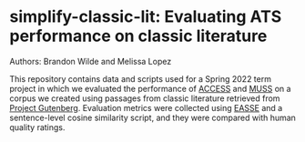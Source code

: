 # simplify-classic-lit: Evaluating ATS performance on classic literature
Authors: Brandon Wilde and Melissa Lopez

This repository contains data and scripts used for a Spring 2022 term project in which we evaluated
the performance of [ACCESS](https://github.com/facebookresearch/access/tree/main/access) 
and [MUSS](https://github.com/facebookresearch/muss/tree/main/muss) on a corpus we created 
using passages from classic literature retrieved from [Project Gutenberg](https://www.gutenberg.org/). 
Evaluation metrics were collected using [EASSE](https://github.com/feralvam/easse) and a sentence-level cosine 
similarity script, and they were compared with human quality ratings.
